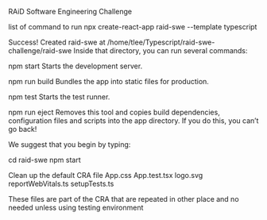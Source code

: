 RAiD Software Engineering Challenge


list of command to run
npx create-react-app raid-swe --template typescript


Success! Created raid-swe at /home/tlee/Typescript/raid-swe-challenge/raid-swe
Inside that directory, you can run several commands:

  npm start
    Starts the development server.

  npm run build
    Bundles the app into static files for production.

  npm test
    Starts the test runner.

  npm run eject
    Removes this tool and copies build dependencies, configuration files
    and scripts into the app directory. If you do this, you can’t go back!

We suggest that you begin by typing:

  cd raid-swe
  npm start


Clean up the default CRA file
App.css
App.test.tsx
logo.svg
reportWebVitals.ts
setupTests.ts

These files are part of the CRA that are repeated in other place and no needed unless using testing environment